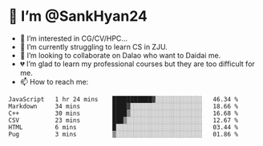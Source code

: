 # 👋 I’m @SankHyan24

- 👀 I’m interested in CG/CV/HPC...
- 🌱 I’m currently struggling to learn CS in ZJU.
- 💞️ I’m looking to collaborate on Dalao who want to Daidai me.
- 💔 I’m glad to learn my professional courses but they are too difficult for me.
- 📫 How to reach me:


<!---
SankHyan24/SankHyan24 is a ✨ special ✨ repository because its `README.md` (this file) appears on your GitHub profile.
You can click the Preview link to take a look at your changes.
--->
<!--START_SECTION:waka-->

```text
JavaScript   1 hr 24 mins    ███████████▓░░░░░░░░░░░░░   46.34 %
Markdown     34 mins         ████▓░░░░░░░░░░░░░░░░░░░░   18.66 %
C++          30 mins         ████▒░░░░░░░░░░░░░░░░░░░░   16.68 %
CSV          23 mins         ███▒░░░░░░░░░░░░░░░░░░░░░   12.67 %
HTML         6 mins          █░░░░░░░░░░░░░░░░░░░░░░░░   03.44 %
Pug          3 mins          ▒░░░░░░░░░░░░░░░░░░░░░░░░   01.86 %
```

<!--END_SECTION:waka-->
